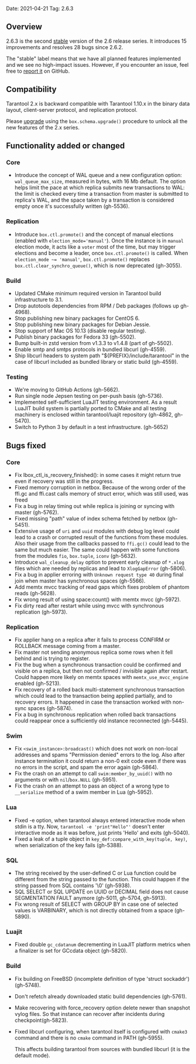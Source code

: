 Date: 2021-04-21
Tag: 2.6.3

## Overview

2.6.3 is the second [stable][release_policy] version of the 2.6 release
series. It introduces 15 improvements and resolves 28 bugs since
2.6.2.

The "stable" label means that we have all planned features implemented and we
see no high-impact issues. However, if you encounter an issue, feel free to
[report it][issues] on GitHub.

[release_policy]: https://www.tarantool.io/en/doc/latest/dev_guide/release_management/#release-policy
[issues]: https://github.com/tarantool/tarantool/issues

## Compatibility

Tarantool 2.x is backward compatible with Tarantool 1.10.x in the binary data
layout, client-server protocol, and replication protocol.

Please [upgrade][upgrade] using the `box.schema.upgrade()` procedure to unlock
all the new features of the 2.x series.

[upgrade]: https://www.tarantool.io/en/doc/latest/book/admin/upgrades/

## Functionality added or changed

### Core

* Introduce the concept of WAL queue and a new configuration option:
  `wal_queue_max_size`, measured in bytes, with 16 Mb default.
  The option helps limit the pace at which replica submits new transactions
  to WAL: the limit is checked every time a transaction from master is
  submitted to replica's WAL, and the space taken by a transaction is
  considered empty once it's successfully written (gh-5536).

### Replication

* Introduce `box.ctl.promote()` and the concept of manual elections (enabled
  with `election_mode='manual'`). Once the instance is in `manual` election
  mode, it acts like a `voter` most of the time, but may trigger elections and
  become a leader, once `box.ctl.promote()` is called.
  When `election_mode ~= 'manual'`, `box.ctl.promote()` replaces
  `box.ctl.clear_synchro_queue()`, which is now deprecated (gh-3055).

### Build

* Updated CMake minimum required version in Tarantool build infrastructure to 3.1.
* Drop autotools dependencies from RPM / Deb packages (follows up gh-4968).
* Stop publishing new binary packages for CentOS 6.
* Stop publishing new binary packages for Debian Jessie.
* Stop support of Mac OS 10.13 (disable regular testing).
* Publish binary packages for Fedora 33 (gh-5502).
* Bump built-in zstd version from v1.3.3 to v1.4.8 (part of gh-5502).
* Enable smtp and smtps protocols in bundled libcurl (gh-4559).
* Ship libcurl headers to system path "${PREFIX}/include/tarantool" in the
  case of libcurl included as bundled library or static build (gh-4559).

### Testing

* We're moving to GitHub Actions (gh-5662).
* Run single node Jepsen testing on per-push basis (gh-5736).
* Implemented self-sufficient LuaJIT testing environment. As a result LuaJIT
  build system is partially ported to CMake and all testing machinery is
  enclosed within tarantool/luajit repository (gh-4862, gh-5470).
* Switch to Python 3 by default in a test infrastructure. (gh-5652)

## Bugs fixed

### Core

* Fix lbox_ctl_is_recovery_finished(): in some cases it might return true
  even if recovery was still in the progress.
* Fixed memory corruption in netbox. Because of the wrong order of the ffi.gc
  and ffi.cast calls memory of struct error, which was still used, was freed
* Fix a bug in relay timing out while replica is joining or syncing
  with master (gh-5762).
* Fixed missing "path" value of index schema fetched by netbox (gh-5451).
* Extensive usage of `uri` and `uuid` modules with debug log level could lead to
  a crash or corrupted result of the functions from these modules. Also their
  usage from the callbacks passed to `ffi.gc()` could lead to the same but much
  easier. The same could happen with some functions from the modules `fio`,
  `box.tuple`, `iconv` (gh-5632).
* Introduce `wal_cleanup_delay` option to prevent early cleanup
  of `*.xlog` files which are needed by replicas and lead to
  `XlogGapError` (gh-5806).
* Fix a bug in applier erroring with `Unknown request type 40` during final join
  when master has synchronous spaces (gh-5566).
* Add memtx mvcc tracking of read gaps which fixes problem of phantom
  reads (gh-5628).
* Fix wrong result of using space:count() with memtx mvcc (gh-5972).
* Fix dirty read after restart while using mvcc with synchronous
  replication (gh-5973).

### Replication

* Fix applier hang on a replica after it fails to process CONFIRM or ROLLBACK
  message coming from a master.
* Fix master not sending anonymous replica some rows when it fell behind and
  is trying to register.
* Fix the bug when a synchronous transaction could be confirmed and visible on
  a replica, but then not confirmed / invisible again after restart. Could
  happen more likely on memtx spaces with `memtx_use_mvcc_engine` enabled
  (gh-5213).
* Fix recovery of a rolled back multi-statement synchronous transaction which
  could lead to the transaction being applied partially, and to recovery errors.
  It happened in case the transaction worked with non-sync spaces (gh-5874).
* Fix a bug in synchronous replication when rolled back transactions could
  reappear once a sufficiently old instance reconnected (gh-5445).

### Swim

* Fix `<swim_instance>:broadcast()` which does not work on non-local addresses
  and spams "Permission denied" errors to the log. Also after instance
  termination it could return a non-0 exit code even if there was no errors in
  the script, and spam the error again (gh-5864).
* Fix the crash on an attempt to call `swim:member_by_uuid()` with no arguments
  or with `nil`/`box.NULL` (gh-5951).
* Fix the crash on an attempt to pass an object of a wrong type to `__serialize`
  method of a swim member in Lua (gh-5952).

### Lua

* Fixed -e option, when tarantool always entered interactive mode
  when stdin is a tty. Now, `tarantool -e 'print"Hello"'` doesn't
  enter interactive mode as it was before, just prints 'Hello' and
  exits (gh-5040).
* Fixed a leak of a tuple object in `key_def:compare_with_key(tuple, key)`,
  when serialization of the key fails (gh-5388).

### SQL

* The string received by the user-defined C or Lua function could be different
  from the string passed to the function. This could happen if the string passed
  from SQL contains '\0' (gh-5938).
* SQL SELECT or SQL UPDATE on UUID or DECIMAL field does not cause SEGMENTATION
  FAULT anymore (gh-5011, gh-5704, gh-5913).
* Fix wrong result of SELECT with GROUP BY in case one of selected values is
  VARBINARY, which is not directly obtained from a space (gh-5890).

### Luajit

* Fixed double `gc_cdatanum` decrementing in LuaJIT platform metrics when a
  finalizer is set for GCcdata object (gh-5820).

### Build

* Fix building on FreeBSD (incomplete definition of type 'struct sockaddr')
  (gh-5748).
* Don't refetch already downloaded static build dependencies (gh-5761).
* Make recovering with force_recovery option delete newer than snapshot vylog
  files. So that instance can recover after incidents during checkpoint(gh-5823).
* Fixed libcurl configuring, when tarantool itself is configured with `cmake3`
  command and there is no `cmake` command in PATH (gh-5955).

  This affects building tarantool from sources with bundled libcurl (it is the
  default mode).
